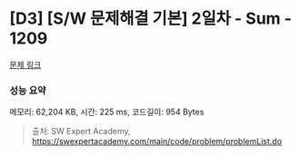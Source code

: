 # [D3] [S/W 문제해결 기본] 2일차 - Sum - 1209 

[문제 링크](https://swexpertacademy.com/main/code/problem/problemDetail.do?contestProbId=AV13_BWKACUCFAYh) 

### 성능 요약

메모리: 62,204 KB, 시간: 225 ms, 코드길이: 954 Bytes



> 출처: SW Expert Academy, https://swexpertacademy.com/main/code/problem/problemList.do